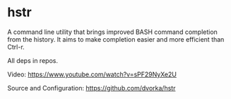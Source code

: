 # hstr
A command line utility that brings improved BASH command completion from the history. It aims to make completion easier and more efficient than Ctrl-r.

All deps in repos.

Video: https://www.youtube.com/watch?v=sPF29NyXe2U

Source and Configuration: https://github.com/dvorka/hstr
